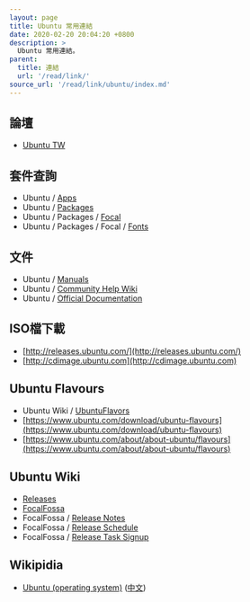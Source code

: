 ```yaml
---
layout: page
title: Ubuntu 常用連結
date: 2020-02-20 20:04:20 +0800
description: >
  Ubuntu 常用連結。
parent:
  title: 連結
  url: '/read/link/'
source_url: '/read/link/ubuntu/index.md'
---
```



## 論壇

* [Ubuntu TW](https://www.ubuntu-tw.org/)


## 套件查詢

* Ubuntu / [Apps](https://apps.ubuntu.com/cat/)
* Ubuntu / [Packages](http://packages.ubuntu.com/)
* Ubuntu / Packages / [Focal](https://packages.ubuntu.com/focal/)
* Ubuntu / Packages / Focal / [Fonts](https://packages.ubuntu.com/focal/fonts/)

## 文件

* Ubuntu / [Manuals](http://manpages.ubuntu.com/)
* Ubuntu / [Community Help Wiki](https://help.ubuntu.com/community/)
* Ubuntu / [Official Documentation](https://help.ubuntu.com/)


## ISO檔下載

* [http://releases.ubuntu.com/](http://releases.ubuntu.com/)
* [http://cdimage.ubuntu.com](http://cdimage.ubuntu.com)


## Ubuntu Flavours

* Ubuntu Wiki / [UbuntuFlavors](https://wiki.ubuntu.com/UbuntuFlavors)
* [https://www.ubuntu.com/download/ubuntu-flavours](https://www.ubuntu.com/download/ubuntu-flavours)
* [https://www.ubuntu.com/about/about-ubuntu/flavours](https://www.ubuntu.com/about/about-ubuntu/flavours)


## Ubuntu Wiki

* [Releases](https://wiki.ubuntu.com/Releases)
* [FocalFossa](https://wiki.ubuntu.com/FocalFossa)
* FocalFossa / [Release Notes](https://wiki.ubuntu.com/FocalFossa/ReleaseNotes)
* FocalFossa / [Release Schedule](https://wiki.ubuntu.com/FocalFossa/ReleaseSchedule)
* FocalFossa / [Release Task Signup](https://wiki.ubuntu.com/FocalFossa/ReleaseTaskSignup)


## Wikipidia

* [Ubuntu (operating system)](https://en.wikipedia.org/wiki/Ubuntu_(operating_system)) ([中文](https://zh.wikipedia.org/zh-tw/Ubuntu))
